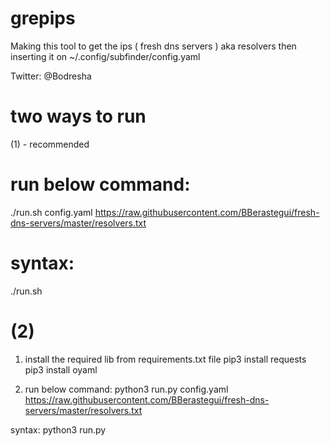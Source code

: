 # grepips
Making this tool to get the ips ( fresh dns servers ) aka resolvers then inserting it on ~/.config/subfinder/config.yaml

Twitter: @Bodresha

# two ways to run
(1) - recommended

# run below command:
./run.sh config.yaml https://raw.githubusercontent.com/BBerastegui/fresh-dns-servers/master/resolvers.txt

# syntax:
./run.sh <config-file-path> <url-to-fetch-data>


# (2)
1. install the required lib from requirements.txt file
pip3 install requests
pip3 install oyaml

2. run below command:
python3 run.py config.yaml https://raw.githubusercontent.com/BBerastegui/fresh-dns-servers/master/resolvers.txt

syntax:
python3 run.py <config-file-path> <url-to-fetch-data>
